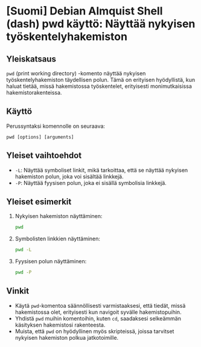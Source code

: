 # [Suomi] Debian Almquist Shell (dash) pwd käyttö: Näyttää nykyisen työskentelyhakemiston

## Yleiskatsaus
`pwd` (print working directory) -komento näyttää nykyisen työskentelyhakemiston täydellisen polun. Tämä on erityisen hyödyllistä, kun haluat tietää, missä hakemistossa työskentelet, erityisesti monimutkaisissa hakemistorakenteissa.

## Käyttö
Perussyntaksi komennolle on seuraava:
```
pwd [options] [arguments]
```

## Yleiset vaihtoehdot
- `-L`: Näyttää symboliset linkit, mikä tarkoittaa, että se näyttää nykyisen hakemiston polun, joka voi sisältää linkkejä.
- `-P`: Näyttää fyysisen polun, joka ei sisällä symbolisia linkkejä.

## Yleiset esimerkit
1. Nykyisen hakemiston näyttäminen:
   ```sh
   pwd
   ```

2. Symbolisten linkkien näyttäminen:
   ```sh
   pwd -L
   ```

3. Fyysisen polun näyttäminen:
   ```sh
   pwd -P
   ```

## Vinkit
- Käytä `pwd`-komentoa säännöllisesti varmistaaksesi, että tiedät, missä hakemistossa olet, erityisesti kun navigoit syvälle hakemistopuihin.
- Yhdistä `pwd` muihin komentoihin, kuten `cd`, saadaksesi selkeämmän käsityksen hakemistosi rakenteesta.
- Muista, että `pwd` on hyödyllinen myös skripteissä, joissa tarvitset nykyisen hakemiston polkua jatkotoimille.